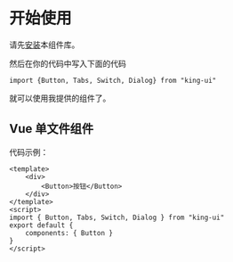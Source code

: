 # 开始使用

请先[安装](#/doc/install)本组件库。

然后在你的代码中写入下面的代码

```
import {Button, Tabs, Switch, Dialog} from "king-ui"
```

就可以使用我提供的组件了。

## Vue 单文件组件

代码示例：

```
<template>
    <div>
        <Button>按钮</Button>
    </div>
</template>
<script>
import { Button, Tabs, Switch, Dialog } from "king-ui"
export default {
    components: { Button }
}
</script>
```

